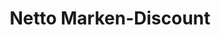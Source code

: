 ---
title: "Netto Marken-Discount"
url: /dinslaken/netto-marken-discount-gaertnerstrasse/
shop: Supermarkt
---